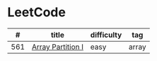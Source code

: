 # LeetCode

|  #  |             title           |    difficulty    |   tag  |
| --- | --------------------------- | ---------------- | ------ |
| 561 | [Array Partition I](https://github.com/XiaoLyu/LeetCode/blob/master/src/Array%20Partition%20I.java)| easy | array|
